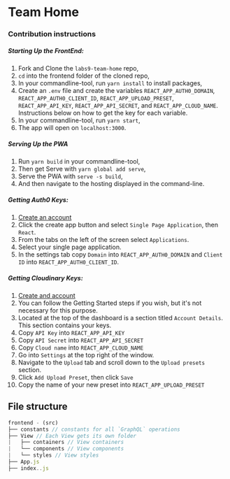 # Team Home

### Contribution instructions

##### Starting Up the FrontEnd:

1. Fork and Clone the `labs9-team-home` repo,
2. `cd` into the frontend folder of the cloned repo,
3. In your commandline-tool, run `yarn install` to install packages,
4. Create an `.env` file and create the variables `REACT_APP_AUTH0_DOMAIN`, `REACT_APP_AUTH0_CLIENT_ID`, `REACT_APP_UPLOAD_PRESET`, `REACT_APP_API_KEY`, `REACT_APP_API_SECRET`, and `REACT_APP_CLOUD_NAME`. Instructions below on how to get the key for each variable.
5. In your commandline-tool, run `yarn start`,
6. The app will open on `localhost:3000`.

##### Serving Up the PWA

1. Run `yarn build` in your commandline-tool,
2. Then get Serve with `yarn global add serve`,
3. Serve the PWA with `serve -s build`,
4. And then navigate to the hosting displayed in the command-line.

##### Getting Auth0 Keys:

1. [Create an account](https://auth0.com/)
2. Click the create app button and select `Single Page Application`, then `React`.
3. From the tabs on the left of the screen select `Applications`.
4. Select your single page application.
5. In the settings tab copy `Domain` into `REACT_APP_AUTH0_DOMAIN` and `Client ID` into `REACT_APP_AUTH0_CLIENT_ID`.

##### Getting Cloudinary Keys:

1. [Create and account](https://cloudinary.com/)
2. You can follow the Getting Started steps if you wish, but it's not necessary for this purpose.
3. Located at the top of the dashboard is a section titled `Account Details`. This section contains your keys.
4. Copy `API Key` into `REACT_APP_API_KEY`
5. Copy `API Secret` into `REACT_APP_API_SECRET`
6. Copy `Cloud name` into `REACT_APP_CLOUD_NAME`
7. Go into `Settings` at the top right of the window.
8. Navigate to the `Upload` tab and scroll down to the `Upload presets` section.
9. Click `Add Upload Preset`, then click `Save`
10. Copy the name of your new preset into `REACT_APP_UPLOAD_PRESET`

## File structure

```javascript
frontend - (src)
├── constants // constants for all `GraphQL` operations
├── View // Each View gets its own folder
|   ├── containers // View containers
|   └── components // View components
|   └── styles // View styles
├── App.js
├── index..js
```
